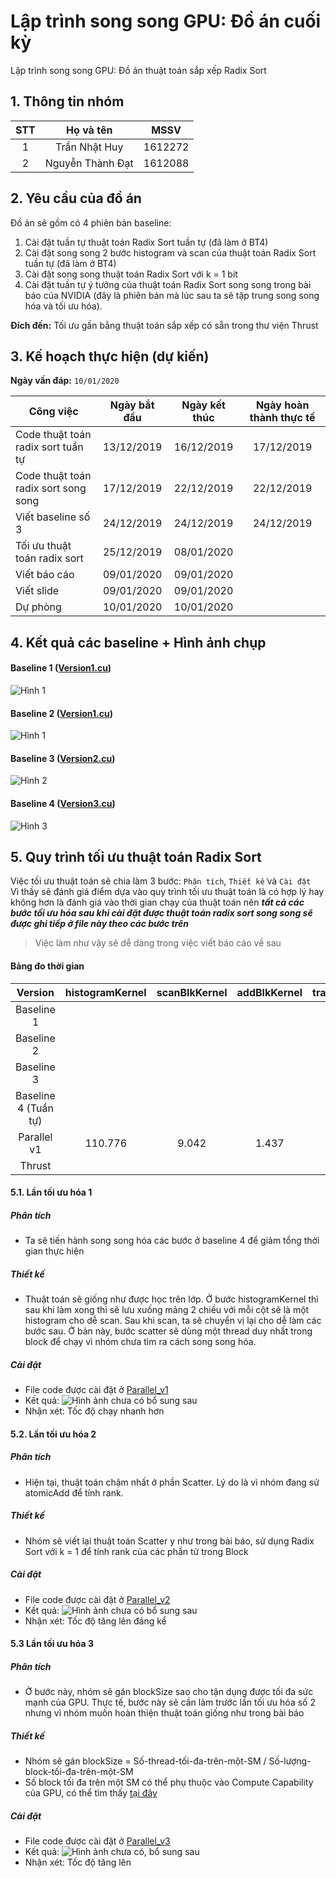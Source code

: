 # Lập trình song song GPU: Đồ án cuối kỳ
Lập trình song song GPU: Đồ án thuật toán sắp xếp Radix Sort
## 1. Thông tin nhóm
|**STT**|**Họ và tên**|**MSSV**|
|:---:|:---:|:---:|
|1|Trần Nhật Huy|1612272|
|2|Nguyễn Thành Đạt|1612088|


## 2. Yêu cầu của đồ án
Đồ án sẽ gồm có 4 phiên bản baseline:
1. Cài đặt tuần tự thuật toán Radix Sort tuần tự (đã làm ở BT4)
2. Cài đặt song song 2 bước histogram và scan của thuật toán Radix Sort tuần tự (đã làm ở BT4)
3. Cài đặt song song thuật toán Radix Sort với k = 1 bit
4. Cài đặt tuần tự ý tưởng của thuật toán Radix Sort song song trong bài báo của NVIDIA (đây là phiên bản mà lúc sau ta sẽ tập trung song song hóa và tối ưu hóa).

**Đích đến:** Tối ưu gần bằng thuật toán sắp xếp có sẵn trong thư viện Thrust
## 3. Kế hoạch thực hiện (dự kiến)
**Ngày vấn đáp:** `10/01/2020`

|**Công việc**|**Ngày bắt đầu**|**Ngày kết thúc**|**Ngày hoàn thành thực tế**|
|---|:---:|:---:|:---:|
|Code thuật toán radix sort tuần tự|13/12/2019|16/12/2019|17/12/2019|
|Code thuật toán radix sort song song|17/12/2019|22/12/2019|22/12/2019|
|Viết baseline số 3|24/12/2019|24/12/2019|24/12/2019|
|Tối ưu thuật toán radix sort|25/12/2019|08/01/2020||
|Viết báo cáo|09/01/2020|09/01/2020||
|Viết slide|09/01/2020|09/01/2020||
|Dự phòng|10/01/2020|10/01/2020||

## 4. Kết quả các baseline + Hình ảnh chụp
#### Baseline 1 ([Version1.cu](Code%20Version/Version1.cu))
![Hình 1](Report/Baseline1_2.png)
#### Baseline 2 ([Version1.cu](Code%20Version/Version1.cu))
![Hình 1](Report/Baseline1_2.png)
#### Baseline 3 ([Version2.cu](Code%20Version/Version2.cu))
![Hình 2](Report/Baseline3.png)
#### Baseline 4 ([Version3.cu](Code%20Version/Version3.cu))
![Hình 3](Report/Baseline4.png)

## 5. Quy trình tối ưu thuật toán Radix Sort
Việc tối ưu thuật toán sẽ chia làm 3 bước: `Phân tích`, `Thiết kế` và `Cài đặt`  
Vì thầy sẽ đánh giá điểm dựa vào quy trình tối ưu thuật toán là có hợp lý hay không hơn là đánh giá vào thời gian chạy của thuật toán nên ***tất cả các bước tối ưu hóa sau khi cài đặt được thuật toán radix sort song song sẽ được ghi tiếp ở file này theo các bước trên***  
> Việc làm như vậy sẽ dễ dàng trong việc viết báo cáo về sau 
#### Bảng đo thời gian
|**Version**|**histogramKernel**|**scanBlkKernel**|**addBlkKernel**|**transposeKernel**|**scatterKernel**|**Total (ms)**| 
|:---:|:---:|:---:|:---:|:---:|:---:|:---:| 
|Baseline 1| | | | | |1166.061| 
|Baseline 2| | | | | |781.464| 
|Baseline 3| | | | | |5479.868| 
|Baseline 4 (Tuần tự)| | | | | |23341.660| 
|Parallel v1|110.776|9.042|1.437|4.189|809.525|1020.13|
|Thrust| | | | | |?ms| 

#### 5.1. Lần tối ưu hóa 1
##### Phân tích
* Ta sẽ tiến hành song song hóa các bước ở baseline 4 để giảm tổng thời gian thực hiện
##### Thiết kế
* Thuật toán sẽ giống như được học trên lớp. Ở bước histogramKernel thì sau khi làm xong thì sẽ lưu xuống mảng 2 chiều với mỗi cột sẽ là một histogram cho dễ scan. Sau khi scan, ta sẽ chuyển vị lại cho dễ làm các bước sau. Ở bản này, bước scatter sẽ dùng một thread duy nhất trong block để chạy vì nhóm chưa tìm ra cách song song hóa.
##### Cài đặt 
* File code được cài đặt ở [Parallel_v1](Code%20Version/Parallel_v1.cu)  
* Kết quả: ![Hình ảnh chưa có bổ sung sau](Report/Parallel_v1.png) 
* Nhận xét: Tốc độ chạy nhanh hơn
#### 5.2. Lần tối ưu hóa 2
##### Phân tích
* Hiện tại, thuật toán chậm nhất ở phần Scatter. Lý do là vì nhóm đang sử atomicAdd để tính rank.
##### Thiết kế
* Nhóm sẽ viết lại thuật toán Scatter y như trong bài báo, sử dụng Radix Sort với k = 1 để tính rank của các phần tử trong Block
##### Cài đặt 
* File code được cài đặt ở [Parallel_v2](Code%20Version/Parallel_v2.cu)
* Kết quả: ![Hình ảnh chưa có bổ sung sau](Report)
* Nhận xét: Tốc độ tăng lên đáng kể
#### 5.3 Lần tối ưu hóa 3
##### Phân tích
* Ở bước này, nhóm sẽ gán blockSize sao cho tận dụng được tối đa sức mạnh của GPU. Thực tế, bước này sẽ cần làm trước lần tối ưu hóa số 2 nhưng vì nhóm muốn hoàn thiện thuật toán giống như trong bài báo
##### Thiết kế
* Nhóm sẽ gán blockSize = Số-thread-tối-đa-trên-một-SM / Số-lượng-block-tối-đa-trên-một-SM
* Số block tối đa trên một SM có thể phụ thuộc vào Compute Capability của GPU, có thể tìm thấy [tại đây](https://docs.nvidia.com/cuda/cuda-c-programming-guide/index.html#compute-capabilities)
##### Cài đặt 
* File code được cài đặt ở [Parallel_v3](Code%20Version/Parallel_v3.cu)
* Kết quả: ![Hình ảnh chưa có, bổ sung sau](Report)
* Nhận xét: Tốc độ tăng lên



